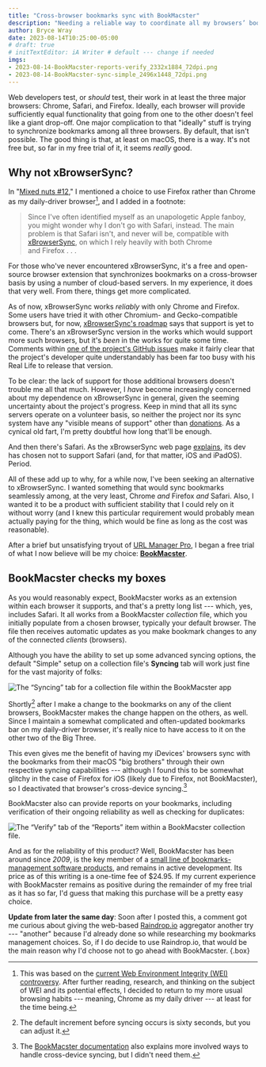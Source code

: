 ```yaml
---
title: "Cross-browser bookmarks sync with BookMacster"
description: "Needing a reliable way to coordinate all my browsers’ bookmarks, I trial what I learn is a venerable option."
author: Bryce Wray
date: 2023-08-14T10:25:00-05:00
# draft: true
# initTextEditor: iA Writer # default --- change if needed
imgs:
- 2023-08-14-BookMacster-reports-verify_2332x1884_72dpi.png
- 2023-08-14-BookMacster-sync-simple_2496x1448_72dpi.png
---
```


Web developers test, or *should* test, their work in at least the three major browsers: Chrome, Safari, and Firefox. Ideally, each browser will provide sufficiently equal functionality that going from one to the other doesn't feel like a giant drop-off. One major complication to that "ideally" stuff is trying to synchronize bookmarks among all three browsers. By default, that isn't possible. The good thing is that, at least on macOS, there is a way. It's not free but, so far in my free trial of it, it seems *really* good.

<!--more-->

## Why not xBrowserSync?

In "[Mixed nuts #12](/posts/2023/08/mixed-nuts-12/)," I mentioned a choice to use Firefox rather than Chrome as my daily-driver browser[^WEI], and I added in a footnote:

[^WEI]: This was based on the [current Web Environment Integrity (WEI) controversy](https://news.ycombinator.com/item?id=36876301). After further reading, research, and thinking on the subject of WEI and its potential effects, I decided to return to my more usual browsing habits --- meaning, Chrome as my daily driver --- at least for the time being.

> Since I've often identified myself as an unapologetic Apple fanboy, you might wonder why I don't go with Safari, instead. The main problem is that Safari isn't, and never will be, compatible with [xBrowserSync](https://www.xbrowsersync.org/), on which I rely heavily with both Chrome and Firefox . . .

For those who've never encountered xBrowserSync, it's a free and open-source browser extension that synchronizes bookmarks on a cross-browser basis by using a number of cloud-based servers. In my experience, it does that very well. From there, things get more complicated.

As of now, xBrowserSync works *reliably* with only Chrome and Firefox. Some users have tried it with other Chromium- and Gecko-compatible browsers but, for now, [xBrowserSync's roadmap](https://github.com/xbrowsersync/app/wiki/Roadmap) says that support is yet to come. There's an xBrowserSync version in the works which would support more such browsers, but it's *been* in the works for quite some time. Comments within [one of the project's GitHub issues](https://github.com/xbrowsersync/app/issues/425) make it fairly clear that the project's developer quite understandably has been far too busy with his Real Life to release that version.

To be clear: the lack of support for those additional browsers doesn't trouble me all that much. However, I *have* become increasingly concerned about my dependence on xBrowserSync in general, given the seeming uncertainty about the project's progress. Keep in mind that all its sync servers operate on a volunteer basis, so neither the project nor its sync system have any "visible means of support" other than [donations](https://www.xbrowsersync.org/#getinvolved). As a cynical old fart, I'm pretty doubtful how long that'll be enough.

And then there's Safari. As the xBrowserSync web page [explains](https://www.xbrowsersync.org/#faqs), its dev has chosen not to support Safari (and, for that matter, iOS and iPadOS). Period.

All of these add up to why, for a while now, I've been seeking an alternative to xBrowserSync. I wanted something that would sync bookmarks seamlessly among, at the very least, Chrome *and* Firefox *and* Safari. Also, I wanted it to be a product with sufficient stability that I could rely on it without worry (and I knew this particular requirement would probably mean actually paying for the thing, which would be fine as long as the cost was reasonable).

After a brief but unsatisfying tryout of [URL Manager Pro](https://url-manager.com), I began a free trial of what I now believe will be my choice: [**BookMacster**](https://sheepsystems.com/products/bookmacster.html).

## BookMacster checks my boxes

As you would reasonably expect, BookMacster works as an extension within each browser it supports, and that's a pretty long list --- which, yes, includes Safari. It all works from a BookMacster *collection* file, which you initially populate from a chosen browser, typically your default browser. The file then receives automatic updates as you make bookmark changes to any of the connected *clients* (browsers).

Although you have the ability to set up some advanced syncing options, the default "Simple" setup on a collection file's **Syncing** tab will work just fine for the vast majority of folks:

![The “Syncing” tab for a collection file within the BookMacster app](2023-08-14-BookMacster-sync-simple_2496x1448_72dpi.png)

Shortly[^increment] after I make a change to the bookmarks on any of the client browsers, BookMacster makes the change happen on the others, as well. Since I maintain a somewhat complicated and often-updated bookmarks bar on my daily-driver browser, it's really nice to have access to it on the other two of the Big Three.

[^increment]: The default increment before syncing occurs is sixty seconds, but you can adjust it.

This even gives me the benefit of having my iDevices' browsers sync with the bookmarks from their macOS "big brothers" through their own respective syncing capabilities --- although I found this to be somewhat glitchy in the case of Firefox for iOS (likely due to Firefox, not BookMacster), so I deactivated that browser's cross-device syncing.[^BkMcstrDocs]

[^BkMcstrDocs]: The [BookMacster documentation](https://sheepsystems.com/bookmacster/HelpBook/) also explains more involved ways to handle cross-device syncing, but I didn't need them.

BookMacster also can provide reports on your bookmarks, including verification of their ongoing reliability as well as checking for duplicates:

![The “Verify” tab of the “Reports” item within a BookMacster collection file.](2023-08-14-BookMacster-reports-verify_2332x1884_72dpi.png "Cloudinary")

And as for the reliability of this product? Well, BookMacster has been around since *2009*, is the key member of a [small line of bookmarks-management software products](https://sheepsystems.com/products/), and remains in active development. Its price as of this writing is a one-time fee of $24.95. If my current experience with BookMacster remains as positive during the remainder of my free trial as it has so far, I'd guess that making this purchase will be a pretty easy choice.

**Update from later the same day**: Soon after I posted this, a comment got me curious about giving the web-based [Raindrop.io](https://raindrop.io) aggregator another try --- "another" because I'd already done so while researching my bookmarks management choices. So, if I do decide to use Raindrop.io, that would be the main reason why I'd choose not to go ahead with BookMacster.
{.box}
